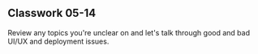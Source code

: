 ## Classwork 05-14

Review any topics you're unclear on and let's talk through good and bad UI/UX and deployment issues.